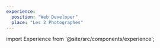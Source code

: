 ```yaml
---
experience:
  position: "Web Developer"
  place: "Les 2 Photographes"
---
```


import Experience from '@site/src/components/experience';

<Experience title={frontMatter.title} />